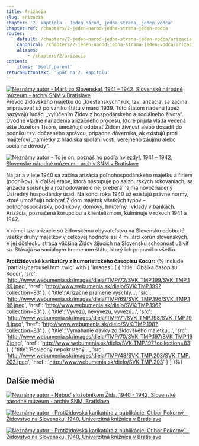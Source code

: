 ```yaml
---
title: Arizácia
slug: arizacia
chapter: '2. kaptiola - Jeden národ, jedna strana, jeden vodca'
chapterHref: /chapters/2-jeden-narod-jedna-strana-jeden-vodca
routes:
    default: /chapters/2-jeden-narod-jedna-strana-jeden-vodca/arizacia
    canonical: /chapters/2-jeden-narod-jedna-strana-jeden-vodca/arizacia
    aliases:
        - /chapters/2/arizacia
content:
    items: '@self.parent'
returnButtonText: 'Späť na 2. kapitolu'
---
```


[![Neznámy autor - Marš zo Slovenska!, 1941 – 1942, Slovenské národné múzeum - archív SNM v Bratislave](SVK_TMP.191.jpeg "Neznámy autor - Marš zo Slovenska!")](http://www.webumenia.sk/dielo/SVK:TMP.191?collection=83)
<span class="drop-cap">P</span>revod židovského majetku do „kresťanských“ rúk, tzv. arizácia, sa začína pripravovať už po vzniku štátu v marci 1939. Túto štátom riadenú lúpež nazývajú ľudáci „vylúčením Židov z hospodárskeho a sociálneho života“. Úvodné vládne nariadenia arizačného procesu, ktoré prijala vláda vedená ešte Jozefom Tisom, umožňujú odobrať Židom živnosť alebo dosadiť do podniku tzv. dočasného správcu, prípadne dôverníka, ak existujú proti majiteľovi „námietky z hľadiska spoľahlivosti, verejného záujmu alebo sociálne dôvody“. 

[![Neznámy autor - To je on, poznáš ho podľa hviezdy!, 1941 – 1942, Slovenské národné múzeum - archív SNM v Bratislave](SVK_TMP.193.jpeg "Neznámy autor - To je on, poznáš ho podľa hviezdy!")](http://www.webumenia.sk/dielo/SVK:TMP.193?collection=83)

Na jar a v lete 1940 sa začína arizácia poľnohospodárskeho majetku a firiem (podnikov). V ďalšej etape, ktorá nastupuje po salzburských rokovaniach, sa arizácia sprísňuje a rozhodovanie o nej preberá najmä novozriadený Ústredný hospodársky úrad. Na konci roka 1940 už existujú právne normy, ktoré umožňujú odobrať Židom majetok všetkých typov – poľnohospodársky, podnikový, domový, hnuteľný i vklady v bankách. Arizácia, poznačená korupciou a klientelizmom, kulminuje v rokoch 1941 a 1942.

<div class="highlight">
<p>
V rámci tzv. arizácie sú židovskému obyvateľstvu na Slovensku odobraté všetky druhy majetkov v celkovej hodnote asi 4 miliárd korún slovenských. V jej dôsledku stráca väčšina Židov žijúcich na Slovensku schopnosť uživiť sa. Stávajú sa sociálnym bremenom štátu, ktorý ich pripravil o všetko.
</p>
</div>


**Protižidovské karikatúry z humoristického časopisu Kocúr:**
{% include 'partials/carousel.html.twig' with {
    'images': [
        {
		    'title':'Obálka časopisu Kocúr', 
            'src': 'http://www.webumenia.sk/images/diela/TMP/72/SVK_TMP.199/SVK_TMP.199.jpeg',
            'href': 'http://www.webumenia.sk/dielo/SVK:TMP.199?collection=83'
        },
        {
		    'title':'Arizačné pramene vyschly...', 
            'src': 'http://www.webumenia.sk/images/diela/TMP/69/SVK_TMP.196/SVK_TMP.196.jpeg',
            'href': 'http://www.webumenia.sk/dielo/SVK:TMP.196?collection=83'
        },
        {
            'title':'Vyvezú, nevyvezú, vyvezú...', 
            'src': 'http://www.webumenia.sk/images/diela/TMP/71/SVK_TMP.198/SVK_TMP.198.jpeg',
            'href': 'http://www.webumenia.sk/dielo/SVK:TMP.198?collection=83'
        },
		{
            'title':'Vymáhanie dávky zo židovského majetku...', 
            'src': 'http://www.webumenia.sk/images/diela/TMP/70/SVK_TMP.197/SVK_TMP.197.jpeg',
            'href': 'http://www.webumenia.sk/dielo/SVK:TMP.197?collection=83'
        },
		{
            'title':'Posledný nepokrstený...', 
            'src': 'http://www.webumenia.sk/images/diela/TMP/48/SVK_TMP.203/SVK_TMP.203.jpeg',
            'href': 'http://www.webumenia.sk/dielo/SVK:TMP.203'
        }
    ]
}%}

## Dalšie médiá

[![Neznámy autor - Nebuď služobníkom Žida, 1940 - 1942, Slovenské národné múzeum - archív SNM, Bratislava](SVK_TMP.192.jpeg "Neznámy autor - Nebuď služobníkom Žida")](http://www.webumenia.sk/dielo/SVK:TMP.192?collection=83)

[![Neznámy autor - Protižidovská karikatúra z publikácie: Ctibor Pokorný - Židovstvo na Slovensku, 1940, Univerzitná knižnica v Bratislave](SVK_TMP.195.jpeg "Neznámy autor - Protižidovská karikatúra z publikácie: Ctibor Pokorný - Židovstvo na Slovensku")](http://www.webumenia.sk/dielo/SVK:TMP.195?collection=83)

[![Neznámy autor - Protižidovská karikatúra z publikácie: Ctibor Pokorny´ - Židovstvo na Slovensku, 1940, Univerzitná knižnica v Bratislave](SVK_TMP.194.jpeg "Neznámy autor - Protižidovská karikatúra z publikácie: Ctibor Pokorny´ - Židovstvo na Slovensku")](http://www.webumenia.sk/dielo/SVK:TMP.194?collection=83)